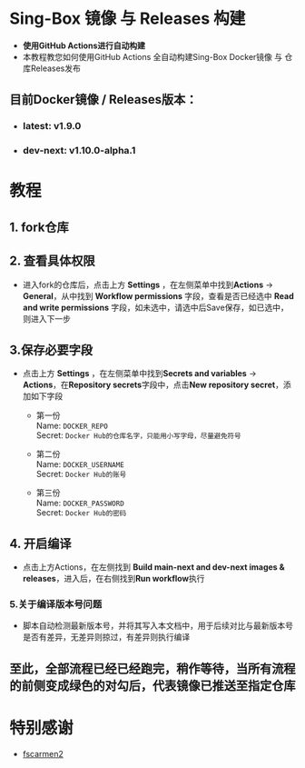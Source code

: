 # Sing-Box 镜像 与 Releases 构建
- **使用GitHub Actions进行自动构建**
- 本教程教您如何使用GitHub Actions 全自动构建Sing-Box Docker镜像 与 仓库Releases发布

## 目前Docker镜像 / Releases版本：
 - ### **latest**: v1.9.0
 - ### **dev-next**: v1.10.0-alpha.1

# 教程
## 1. fork仓库

## 2. 查看具体权限
  - 进入fork的仓库后，点击上方 **Settings** ，在左侧菜单中找到**Actions** → **General**，从中找到 **Workflow permissions** 字段，查看是否已经选中 **Read and write permissions** 字段，如未选中，请选中后Save保存，如已选中，则进入下一步

## 3.保存必要字段
  - 点击上方 **Settings** ，在左侧菜单中找到**Secrets and variables** → **Actions**，在**Repository secrets**字段中，点击**New repository secret**，添加如下字段
    - 第一份  
      Name: `DOCKER_REPO`  
      Secret: `Docker Hub的仓库名字，只能用小写字母，尽量避免符号`  

    - 第二份  
      Name: `DOCKER_USERNAME`  
      Secret: `Docker Hub的账号`  

    - 第三份  
      Name: `DOCKER_PASSWORD`  
      Secret: `Docker Hub的密码`  

## 4. 开启编译
  - 点击上方Actions，在左侧找到 **Build main-next and dev-next images & releases**，进入后，在右侧找到**Run workflow**执行

### 5.关于编译版本号问题
  - 脚本自动检测最新版本号，并将其写入本文档中，用于后续对比与最新版本号是否有差异，无差异则掠过，有差异则执行编译

## 至此，全部流程已经已经跑完，稍作等待，当所有流程的前侧变成绿色的对勾后，代表镜像已推送至指定仓库

# 特别感谢  
  - [fscarmen2](https://github.com/fscarmen2)
